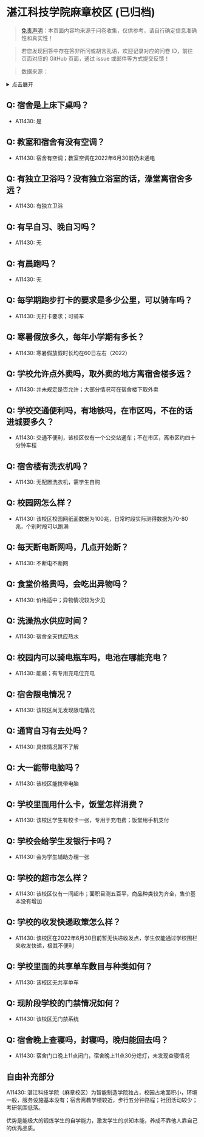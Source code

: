 # 湛江科技学院麻章校区 (已归档)

> [免责声明](https://colleges.chat/#_3)：本页面内容均来源于问卷收集，仅供参考，请自行确定信息准确性和真实性！

> 若您发现回答中存在答非所问或胡言乱语，欢迎记录对应的问卷 ID，前往页面对应的 GitHub 页面，通过 issue 或邮件等方式提交反馈！

> 数据来源：

<details><summary>点击展开</summary>
<ul>
<li>A11430: tcstarea@gmail.com (2022 年 06 月)</li>
</ul>
</details>

## Q: 宿舍是上床下桌吗？

- A11430: 是

## Q: 教室和宿舍有没有空调？

- A11430: 宿舍有空调；教室空调在2022年6月30前仍未通电

## Q: 有独立卫浴吗？没有独立浴室的话，澡堂离宿舍多远？

- A11430: 有独立卫浴

## Q: 有早自习、晚自习吗？

- A11430: 无

## Q: 有晨跑吗？

- A11430: 无

## Q: 每学期跑步打卡的要求是多少公里，可以骑车吗？

- A11430: 无打卡要求；可骑车

## Q: 寒暑假放多久，每年小学期有多长？

- A11430: 寒暑假放假时长均在60日左右（2022）

## Q: 学校允许点外卖吗，取外卖的地方离宿舍楼多远？

- A11430: 并未规定是否允许；大部分情况可在宿舍楼下取外卖

## Q: 学校交通便利吗，有地铁吗，在市区吗，不在的话进城要多久？

- A11430: 交通不便利，该校区仅有一个公交站通车；不在市区，离市区约四十分钟车程

## Q: 宿舍楼有洗衣机吗？

- A11430: 无配置洗衣机，需学生自购

## Q: 校园网怎么样？

- A11430: 该校区校园网纸面数据为100兆，日常时段实际测得数据为70-80兆，个别时段可以跑满

## Q: 每天断电断网吗，几点开始断？

- A11430: 不断电不断网

## Q: 食堂价格贵吗，会吃出异物吗？

- A11430: 价格适中；异物情况较为少见

## Q: 洗澡热水供应时间？

- A11430: 宿舍全天供应热水

## Q: 校园内可以骑电瓶车吗，电池在哪能充电？

- A11430: 能骑；有专用充电位充电

## Q: 宿舍限电情况？

- A11430: 该校区尚无发现限电情况

## Q: 通宵自习有去处吗？

- A11430: 具体情况暂不了解

## Q: 大一能带电脑吗？

- A11430: 该校区能携带电脑

## Q: 学校里面用什么卡，饭堂怎样消费？

- A11430: 该校区学生有校卡一张，专用于充电费；饭堂用手机支付

## Q: 学校会给学生发银行卡吗？

- A11430: 会为学生辅助办理一张

## Q: 学校的超市怎么样？

- A11430: 该校区仅有一间超市；面积目测五百平，商品种类较为齐全，售价基本没有增加

## Q: 学校的收发快递政策怎么样？

- A11430: 该校区在2022年6月30日前暂无快递收发点，学生仅能通过学校围栏来收发快递，极其不便利

## Q: 学校里面的共享单车数目与种类如何？

- A11430: 该校区无共享单车

## Q: 现阶段学校的门禁情况如何？

- A11430: 该校区无门禁系统

## Q: 宿舍晚上查寝吗，封寝吗，晚归能回去吗？

- A11430: 宿舍门口晚上11点闭门，宿舍晚上11点30分熄灯，未发现查寝情况

## 自由补充部分

A11430: 湛江科技学院（麻章校区）为智能制造学院独占，校园占地面积小，环境一般，服务设施基本没有；宿舍离教学楼较近，步行五分钟路程；社团活动较少；考研氛围低落。

优势是能极大的锻炼学生的自学能力，激发学生的求知本能，养成不靠他人靠自己的优秀品质。
